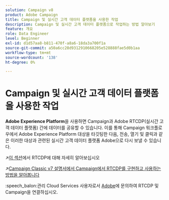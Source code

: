 ```yaml
---
solution: Campaign v8
product: Adobe Campaign
title: Campaign 및 실시간 고객 데이터 플랫폼을 사용한 작업
description: Campaign 및 실시간 고객 데이터 플랫폼으로 작업하는 방법 알아보기
feature: 개요
role: Data Engineer
level: Beginner
exl-id: d1d57aa8-b811-470f-a8a6-18da3a700f1a
source-git-commit: a50a6cc28d9312910668205e528888fae5d0b1aa
workflow-type: tm+mt
source-wordcount: '138'
ht-degree: 0%

---
```


# Campaign 및 실시간 고객 데이터 플랫폼을 사용한 작업

**Adobe Experience Platform**&#x200B;을 사용하면 Campaign과 Adobe RTCDP(실시간 고객 데이터 플랫폼) 간에 데이터를 공유할 수 있습니다. 이를 통해 Campaign 워크플로우에서 Adobe Experience Platform 대상을 타깃팅한 다음, 전송, 열기 및 클릭과 같은 이러한 대상과 관련된 실시간 고객 데이터 플랫폼 Adobe으로 다시 보낼 수 있습니다.

:arrow_upper_right:[이 섹션](https://experienceleague.adobe.com/docs/experience-platform/rtcdp/overview.html?lang=en)에서 RTCDP에 대해 자세히 알아보십시오

:arrow_upper_right:[Campaign Classic v7 설명서에서 Campaign에서 RTCDP를 구현하고 사용하는 방법을 알아봅니다](https://experienceleague.adobe.com/docs/campaign-classic/using/integrating-with-adobe-experience-cloud/aep-sources-destinations/get-started-sources-destinations.html?lang=en#integrating-with-adobe-experience-cloud)

:speech_balon:관리 Cloud Services 사용자로서 [Adobe](../start/campaign-faq.md#support)에 문의하여 RTCDP 및 Campaign을 연결하십시오.
